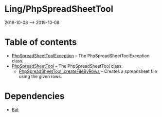 Ling/PhpSpreadSheetTool
================
2019-10-08 --> 2019-10-08




Table of contents
===========

- [PhpSpreadSheetToolException](https://github.com/lingtalfi/PhpSpreadSheetTool/blob/master/doc/api/Ling/PhpSpreadSheetTool/Exception/PhpSpreadSheetToolException.md) &ndash; The PhpSpreadSheetToolException class.
- [PhpSpreadSheetTool](https://github.com/lingtalfi/PhpSpreadSheetTool/blob/master/doc/api/Ling/PhpSpreadSheetTool/PhpSpreadSheetTool.md) &ndash; The PhpSpreadSheetTool class.
    - [PhpSpreadSheetTool::createFileByRows](https://github.com/lingtalfi/PhpSpreadSheetTool/blob/master/doc/api/Ling/PhpSpreadSheetTool/PhpSpreadSheetTool/createFileByRows.md) &ndash; Creates a spreadsheet file using the given rows.


Dependencies
============
- [Bat](https://github.com/lingtalfi/Bat)


